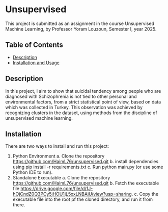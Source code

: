 # Unsupervised
This project is submitted as an assignment in the course Unsupervised Machine Learning,
by Professor Yoram Louzoun, Semester I, year 2025.

## Table of Contents
- [Description](#description)
- [Installation and Usage](#installation)

## Description

In this project, I aim to show that suicidal tendency among people who are diagnosed with Schizophrenia
is not tied to other personal and environmental factors, from a strict statistical point of view, based
on data which was collected in Turkey. This observation was achieved by recognizing clusters in the dataset,
using methods from the discipline of unsupervised machine learning. 

## Installation

There are two ways to install and run this project:

1. Python Environment
	a. Clone the repository https://github.com/HaimL76/unsupervised.git
	b. install dependencies using pip install -r requirements.txt
	c. Run python main.py (or use some Python IDE to run).
2. Standalone Executable
	a. Clone the repository https://github.com/HaimL76/unsupervised.git
	b. Fetch the executable file https://drive.google.com/file/d/1J-hOjCndZ0Q3PCy5jHOU1jL5xxLNBAiU/view?usp=sharing.
	c. Copy the executable file into the root pf the cloned directory, and run it from there.